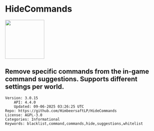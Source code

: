 # HideCommands
<img src="https://raw.githubusercontent.com/HimbeersaftLP/HideCommands/18d017edf3cd3ac2bccfedc2bcbbcbb476d52128/icon.png" width="128" height="128" />

## Remove specific commands from the in-game command suggestions. Supports different settings per world.
```properties
Version: 3.0.15
    API: 4.4.0
    Updated: 09-06-2025 03:26:25 UTC
Repo: https://github.com/HimbeersaftLP/HideCommands
License: AGPL-3.0
Categories: Informational
Keywords: blacklist,command,commands,hide,suggestions,whitelist
```